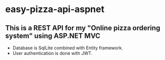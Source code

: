 # easy-pizza-api-aspnet

## This is a REST API for my "Online pizza ordering system" using ASP.NET MVC

-   Database is SqlLite combined with Entity framework.
-   User authentication is done with JWT.

